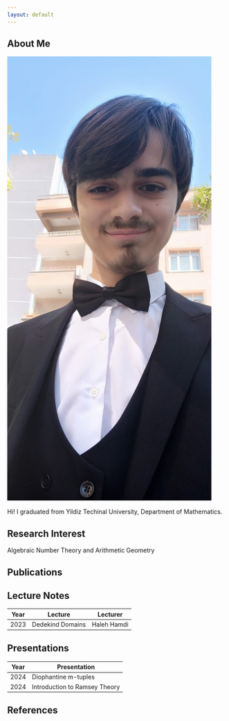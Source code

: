 ```yaml
---
layout: default
---
```


## About Me

<img class="profile-picture" src="photos/me.jpg">

Hi! I graduated from Yildiz Techinal University, Department of Mathematics.


## Research Interest
Algebraic Number Theory and Arithmetic Geometry

## Publications


## Lecture Notes

Year | Lecture |  Lecturer |
-----|-------|--------
2023 | Dedekind Domains  | Haleh Hamdi | [link](lecturenotes/lecturenote1.pdf)

## Presentations

Year | Presentation |
-----|------------- |
2024 | Diophantine m-tuples | [link](presentations/Diophantine_m_tuples_presentation.pdf)
2024 | Introduction to Ramsey Theory | [link](presentations/Ramsey_Theory_Presentation.pdf)

## References
